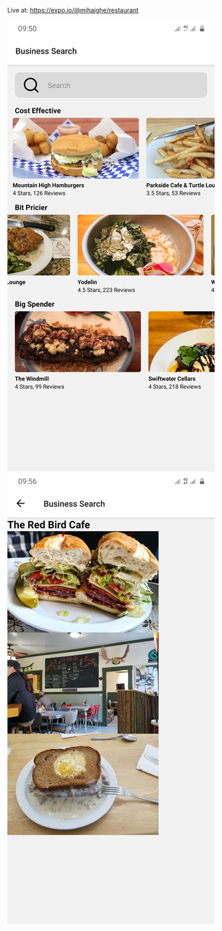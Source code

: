 Live at: https://expo.io/@mihaighe/restaurant

![Alt text](/content/Screen1.jpg?raw=true "Screen1")
![Alt text](/content/Screen2.jpg?raw=true "Screen2")
